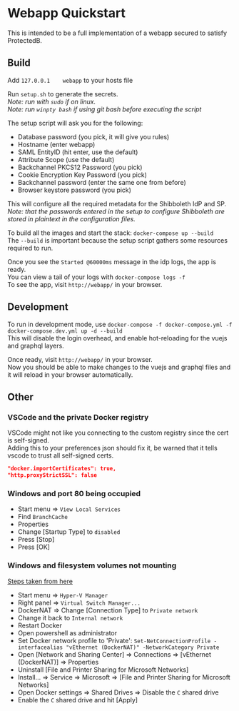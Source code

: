 # Webapp Quickstart

This is intended to be a full implementation of a webapp secured to satisfy ProtectedB.

## Build

Add `127.0.0.1	  webapp` to your hosts file

Run `setup.sh` to generate the secrets.\
_Note: run with `sudo` if on linux._\
_Note: run `winpty bash` if using git bash before executing the script_

The setup script will ask you for the following:

- Database password (you pick, it will give you rules)
- Hostname (enter webapp)
- SAML EntityID (hit enter, use the default)
- Attribute Scope (use the default)
- Backchannel PKCS12 Password (you pick)
- Cookie Encryption Key Password (you pick)
- Backchannel password (enter the same one from before)
- Browser keystore password (you pick)

This will configure all the required metadata for the Shibboleth IdP and SP.\
_Note: that the passwords entered in the setup to configure Shibboleth are stored in plaintext in the configuration files._

To build all the images and start the stack: `docker-compose up --build`\
The `--build` is important because the setup script gathers some resources required to run.

Once you see the `Started @60000ms` message in the idp logs, the app is ready.\
You can view a tail of your logs with `docker-compose logs -f`\
To see the app, visit `http://webapp/` in your browser.

## Development

To run in development mode, use `docker-compose -f docker-compose.yml -f docker-compose.dev.yml up -d --build`\
This will disable the login overhead, and enable hot-reloading for the vuejs and graphql layers.

Once ready, visit `http://webapp/` in your browser.\
Now you should be able to make changes to the vuejs and graphql files and it will reload in your browser automatically.

## Other

### VSCode and the private Docker registry

VSCode might not like you connecting to the custom registry since the cert is self-signed.\
Adding this to your preferences json should fix it, be warned that it tells vscode to trust all self-signed certs.

```json
"docker.importCertificates": true,
"http.proxyStrictSSL": false
```

### Windows and port 80 being occupied

- Start menu => `View Local Services`
- Find `BranchCache`
- Properties
- Change \[Startup Type\] to `disabled`
- Press \[Stop\]
- Press \[OK\]

### Windows and filesystem volumes not mounting

[Steps taken from here](https://stackoverflow.com/questions/42203488/settings-to-windows-firewall-to-allow-docker-for-windows-to-share-drive/46854772#46854772)

- Start menu => `Hyper-V Manager`
- Right panel => `Virtual Switch Manager...`
- DockerNAT => Change \[Connection Type\] to `Private network`
- Change it back to `Internal network`
- Restart Docker
- Open powershell as administrator
- Set Docker network profile to 'Private': `Set-NetConnectionProfile -interfacealias "vEthernet (DockerNAT)" -NetworkCategory Private`
- Open \[Network and Sharing Center\] => Connections => \[vEthernet \(DockerNAT\)\] => Properties
- Uninstall \[File and Printer Sharing for Microsoft Networks\]
- Install... => Service => Microsoft => \[File and Printer Sharing for Microsoft Networks\]
- Open Docker settings => Shared Drives => Disable the `C` shared drive
- Enable the `C` shared drive and hit \[Apply\]
